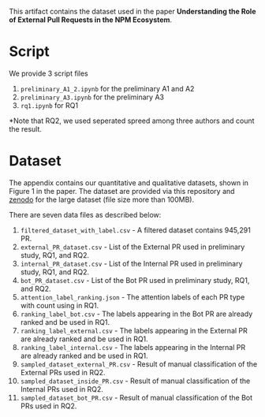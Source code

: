 This artifact contains the dataset used in the paper **Understanding the Role of External Pull Requests in the NPM Ecosystem**.

# Script
We provide 3 script files
1. `preliminary_A1_2.ipynb` for the preliminary A1 and A2
2. `preliminary_A3.ipynb` for the preliminary A3
3. `rq1.ipynb` for RQ1

*Note that RQ2, we used seperated spreed among three authors and count the result.

# Dataset
The appendix contains our quantitative and qualitative datasets, shown in Figure 1 in the paper.
The dataset are provided via this repository and [zenodo](https://doi.org/10.5281/zenodo.6366986) for the large dataset (file size more than 100MB).

There are seven data files as described below:
1. `filtered_dataset_with_label.csv` - A filtered dataset contains 945,291 PR.
2. `external_PR_dataset.csv` - List of the External PR used in preliminary study, RQ1, and RQ2.
3. `internal_PR_dataset.csv`  - List of the Internal PR used in preliminary study, RQ1, and RQ2.
4. `bot_PR_dataset.csv` - List of the Bot PR used in preliminary study, RQ1, and RQ2.
5. `attention_label_ranking.json` - The attention labels of each PR type with count using in RQ1.
6. `ranking_label_bot.csv` - The labels appearing in the Bot PR are already ranked and be used in RQ1.
7. `ranking_label_external.csv` - The labels appearing in the External PR are already ranked and be used in RQ1.
8. `ranking_label_internal.csv` - The labels appearing in the Internal PR are already ranked and be used in RQ1.
9. `sampled_dataset_external_PR.csv` - Result of manual classification of the External PRs used in RQ2.
10. `sampled_dataset_inside_PR.csv` - Result of manual classification of the Internal PRs used in RQ2.
11. `sampled_dataset_bot_PR.csv` - Result of manual classification of the Bot PRs used in RQ2.
